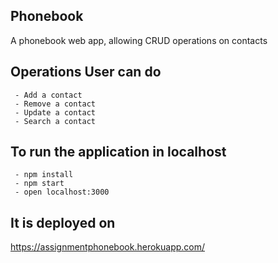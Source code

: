 Phonebook
-
A phonebook web app, allowing CRUD operations on contacts

Operations User can do
-
     - Add a contact
     - Remove a contact
     - Update a contact
     - Search a contact
To run the application in localhost
-
     - npm install
     - npm start
     - open localhost:3000
It is deployed on
-
https://assignmentphonebook.herokuapp.com/

     
